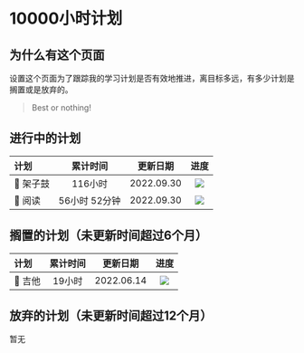 # 10000小时计划


## 为什么有这个页面

设置这个页面为了跟踪我的学习计划是否有效地推进，离目标多远，有多少计划是搁置或是放弃的。

> Best or nothing!

## 进行中的计划

| 计划        |  累计时间  |   更新日期   |  进度  |
|:----       |:------:|:-----------:|:------:|
| 🥁 架子鼓     | 116小时 | 2022.09.30 |  ![](https://img.shields.io/badge/%E5%AE%8C%E6%88%90-116%2f10000-blue)|
| 📖 阅读     | 56小时 52分钟 | 2022.09.30 |  ![](https://img.shields.io/badge/%E5%AE%8C%E6%88%90-57%2f10000-blue)|


## 搁置的计划（未更新时间超过6个月）

| 计划        |  累计时间  |   更新日期   |  进度  |
|:----       |:------:|:-----------:|:------:|
| 🎸 吉他     | 19小时 | 2022.06.14 |  ![](https://img.shields.io/badge/%E5%AE%8C%E6%88%90-19%2f10000-blue)|


## 放弃的计划（未更新时间超过12个月）

暂无
